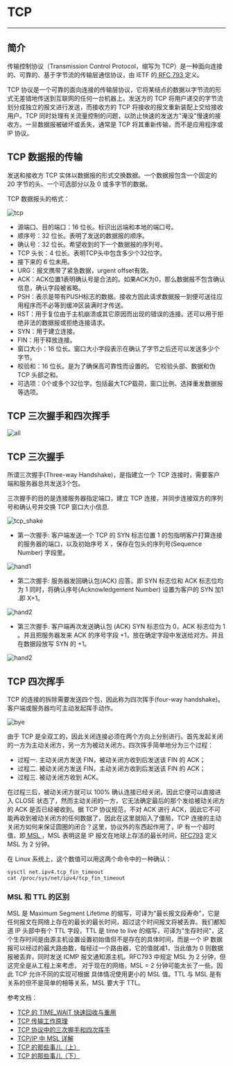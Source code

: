 # TCP

---


## 简介

传输控制协议（Transmission Control Protocol，缩写为 TCP）是一种面向连接的、可靠的、基于字节流的传输层通信协议，由 IETF 的[ RFC 793 ](https://tools.ietf.org/html/rfc793) 定义。

TCP 协议是一个可靠的面向连接的传输层协议，它将某结点的数据以字节流的形式无差错地传送到互联网的任何一台机器上。发送方的 TCP 将用户递交的字节流划分成独立的报文进行发送，而接收方的 TCP 将接收的报文重新装配上交给接收用户。TCP 同时处理有关流量控制的问题，以防止快速的发送方"淹没"慢速的接收方。一旦数据报被破坏或丢失，通常是 TCP 将其重新传输，而不是应用程序或 IP 协议。

## TCP 数据报的传输

发送和接收方 TCP 实体以数据报的形式交换数据。一个数据报包含一个固定的 20 字节的头、一个可选部分以及 0 或多字节的数据。

TCP 数据报头的格式：

 ![tcp][1]


 * 源端口、目的端口：16 位长。标识出远端和本地的端口号。
 * 顺序号：32 位长。表明了发送的数据报的顺序。
 * 确认号：32 位长。希望收到的下一个数据报的序列号。
 * TCP 头长：4 位长。表明TCP头中包含多少个32位字。
 * 接下来的 6 位未用。
 * URG：报文携带了紧急数据，urgent offset有效。
 * ACK：ACK位置1表明确认号是合法的。如果ACK为0，那么数据报不包含确认信息，确认字段被省略。
 * PSH：表示是带有PUSH标志的数据。接收方因此请求数据报一到便可送往应用程序而不必等到缓冲区装满时才传送。
 * RST：用于复位由于主机崩溃或其它原因而出现的错误的连接。还可以用于拒绝非法的数据报或拒绝连接请求。
 * SYN：用于建立连接。
 * FIN：用于释放连接。
 * 窗口大小：16 位长。窗口大小字段表示在确认了字节之后还可以发送多少个字节。
 * 校验和：16 位长。是为了确保高可靠性而设置的。
它校验头部、数据和伪 TCP 头部之和。
 * 可选项：0个或多个32位字。包括最大TCP载荷，窗口比例、选择重发数据报等选项。


## TCP 三次握手和四次挥手

 ![all][7]


## TCP 三次握手

所谓三次握手(Three-way Handshake)，是指建立一个 TCP 连接时，需要客户端和服务器总共发送3个包。

三次握手的目的是连接服务器指定端口，建立 TCP 连接，并同步连接双方的序列号和确认号并交换 TCP 窗口大小信息.


 ![tcp_shake][2]

* 第一次握手:
客户端发送一个 TCP 的 SYN 标志位置 1 的包指明客户打算连接的服务器的端口，以及初始序号 X ，保存在包头的序列号(Sequence Number) 字段里。

 ![hand1][3]

* 第二次握手:
服务器发回确认包(ACK) 应答。即 SYN 标志位和 ACK 标志位均为 1 同时，将确认序号(Acknowledgement Number) 设置为客户的 SYN 加1 .即 X+1。

 ![hand2][4]


* 第三次握手.
客户端再次发送确认包 (ACK) SYN 标志位为 0，ACK 标志位为 1 。并且把服务器发来 ACK 的序号字段 +1，放在确定字段中发送给对方。并且在数据段放写 SYN 的 +1。

 ![hand2][5]


## TCP 四次挥手

TCP 的连接的拆除需要发送四个包，因此称为四次挥手(four-way handshake)。客户端或服务器均可主动发起挥手动作。

 ![bye][6]

由于 TCP 是全双工的，因此关闭连接必须在两个方向上分别进行。首先发起关闭的一方为主动关闭方，另一方为被动关闭方。四次挥手简单地分为三个过程：

 * 过程一. 主动关闭方发送 FIN，被动关闭方收到后发送该 FIN 的 ACK；
 * 过程二. 被动关闭方发送 FIN，主动关闭方收到后发送该 FIN 的 ACK；
 * 过程三. 被动关闭方收到 ACK。

在过程三后，被动关闭方就可以 100% 确认连接已经关闭，因此它便可以直接进入 CLOSE 状态了，然而主动关闭的一方，它无法确定最后的那个发给被动关闭方的 ACK 是否已经被收到。据 TCP 协议规范，不对 ACK 进行 ACK，因此它不可能再收到被动关闭方的任何数据了，因此在这里就陷入了僵局，TCP 连接的主动关闭方如何来保证圆圈的闭合？这里，协议外的东西起作用了，IP 有一个超时值，即[ MSL ](https://en.wikipedia.org/wiki/Maximum_segment_lifetime )，MSL 表明这是 IP 报文在地球上存活的最长时间，[RFC793](https://tools.ietf.org/html/rfc793) 定义 MSL 为 2 分钟。

在 Linux 系统上，这个数值可以用这两个命令中的一种确认：

    sysctl net.ipv4.tcp_fin_timeout
    cat /proc/sys/net/ipv4/tcp_fin_timeout

### MSL 和 TTL 的区别

MSL 是 Maximum Segment Lifetime 的缩写，可译为"最长报文段寿命"，它是任何报文在网络上存在的最长的最长时间，超过这个时间报文将被丢弃。我们都知道 IP 头部中有个 TTL 字段，TTL 是 time to live 的缩写，可译为"生存时间"，这个生存时间是由源主机设置设置初始值但不是存在的具体时间，而是一个 IP 数据报可以经过的最大路由数，每经过一个路由器，它的值就减1，当此值为 0 则数据报被丢弃，同时发送 ICMP 报文通知源主机。RFC793 中规定 MSL 为 2 分钟，但这完全是从工程上来考虑，
对于现在的网络，MSL = 2 分钟可能太长了一些。因此 TCP 允许不同的实现可根据
具体情况使用更小的 MSL 值。TTL 与 MSL 是有关系的但不是简单的相等关系，MSL 要大于 TTL。



参考文档：

* [TCP 的 TIME_WAIT 快速回收与重用](http://blog.csdn.net/dog250/article/details/13760985)
* [TCP 传输工作原理](http://www.cnblogs.com/mrsandstorm/p/5701691.html)
* [TCP 协议中的三次握手和四次挥手](http://blog.csdn.net/whuslei/article/details/6667471/)
* [TCP/IP 中 MSL 详解](http://www.voidcn.com/blog/10706198/article/p-5980195.html)
* [TCP 的那些事儿（上）](http://coolshell.cn/articles/11564.html)
* [TCP 的那些事儿（下）](http://coolshell.cn/articles/11609.html)


[1]: ../../../images/base/tcp.png
[2]: ../../../images/base/tcp_handshake.png
[3]: ../../../images/base/hand1.png
[4]: ../../../images/base/hand2.png
[5]: ../../../images/base/hand3.png
[6]: ../../../images/base/bye.png
[7]: ../../../images/base/tcp_all.png
